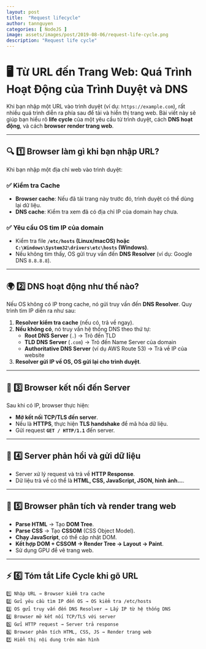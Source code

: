 ```yaml
---
layout: post
title:  "Request lifecycle"
author: tannguyen
categories: [ NodeJS ]
image: assets/images/post/2019-08-06/request-life-cycle.png
description: "Request life cycle"
---
```


# 🖥️ Từ URL đến Trang Web: Quá Trình Hoạt Động của Trình Duyệt và DNS  

Khi bạn nhập một URL vào trình duyệt (ví dụ: `https://example.com`), rất nhiều quá trình diễn ra phía sau để tải và hiển thị trang web. Bài viết này sẽ giúp bạn hiểu rõ **life cycle** của một yêu cầu từ trình duyệt, cách **DNS hoạt động**, và cách **browser render trang web**.  

---

## 🔍 1️⃣ Browser làm gì khi bạn nhập URL?  
Khi bạn nhập một địa chỉ web vào trình duyệt:  

### ✅ Kiểm tra Cache  
- **Browser cache**: Nếu đã tải trang này trước đó, trình duyệt có thể dùng lại dữ liệu.  
- **DNS cache**: Kiểm tra xem đã có địa chỉ IP của domain hay chưa.  

### ✅ Yêu cầu OS tìm IP của domain  
- Kiểm tra file **`/etc/hosts` (Linux/macOS) hoặc `C:\Windows\System32\drivers\etc\hosts` (Windows)**.  
- Nếu không tìm thấy, OS gửi truy vấn đến **DNS Resolver** (ví dụ: Google DNS `8.8.8.8`).  

---

## 🌍 2️⃣ DNS hoạt động như thế nào?  
Nếu OS không có IP trong cache, nó gửi truy vấn đến **DNS Resolver**. Quy trình tìm IP diễn ra như sau:  

1. **Resolver kiểm tra cache** (nếu có, trả về ngay).  
2. **Nếu không có**, nó truy vấn hệ thống DNS theo thứ tự:  
   - **Root DNS Server** (`.`) → Trỏ đến TLD  
   - **TLD DNS Server** (`.com`) → Trỏ đến Name Server của domain  
   - **Authoritative DNS Server** (ví dụ AWS Route 53) → Trả về IP của website  
3. **Resolver gửi IP về OS, OS gửi lại cho trình duyệt**.  

---

## 🔗 3️⃣ Browser kết nối đến Server  
Sau khi có IP, browser thực hiện:  
- **Mở kết nối TCP/TLS đến server**.  
- Nếu là **HTTPS**, thực hiện **TLS handshake** để mã hóa dữ liệu.  
- Gửi request **`GET / HTTP/1.1`** đến server.  

---

## 📡 4️⃣ Server phản hồi và gửi dữ liệu  
- Server xử lý request và trả về **HTTP Response**.  
- Dữ liệu trả về có thể là **HTML, CSS, JavaScript, JSON, hình ảnh...**.  

---

## 🎨 5️⃣ Browser phân tích và render trang web  
- **Parse HTML** → Tạo **DOM Tree**.  
- **Parse CSS** → Tạo **CSSOM** (CSS Object Model).  
- **Chạy JavaScript**, có thể cập nhật DOM.  
- **Kết hợp DOM + CSSOM → Render Tree → Layout → Paint**.  
- Sử dụng GPU để vẽ trang web.  

---

## ⚡ 6️⃣ Tóm tắt Life Cycle khi gõ URL  
```plaintext
1️⃣ Nhập URL → Browser kiểm tra cache  
2️⃣ Gửi yêu cầu tìm IP đến OS → OS kiểm tra /etc/hosts  
3️⃣ OS gửi truy vấn đến DNS Resolver → Lấy IP từ hệ thống DNS  
4️⃣ Browser mở kết nối TCP/TLS với server  
5️⃣ Gửi HTTP request → Server trả response  
6️⃣ Browser phân tích HTML, CSS, JS → Render trang web  
7️⃣ Hiển thị nội dung trên màn hình  
```